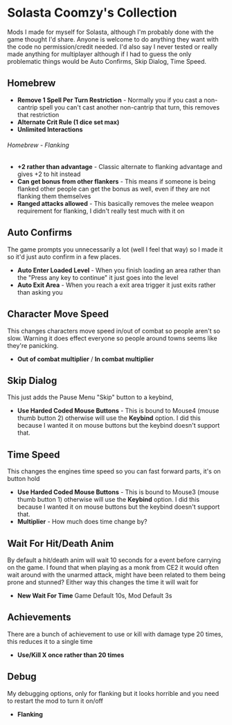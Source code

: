 # Solasta Coomzy's Collection
Mods I made for myself for Solasta, although I'm probably done with the game thought I'd share. Anyone is welcome to do anything they want with the code no permission/credit needed. I'd also say I never tested or really made anything for multiplayer although if I had to guess the only problematic things would be Auto Confirms, Skip Dialog, Time Speed.
 
## Homebrew
- **Remove 1 Spell Per Turn Restriction** - Normally you if you cast a non-cantrip spell you can't cast another non-cantrip that turn, this removes that restriction
- **Alternate Crit Rule (1 dice set max)**
- **Unlimited Interactions**

###### Homebrew - Flanking
- **+2 rather than advantage** - Classic alternate to flanking advantage and gives +2 to hit instead
- **Can get bonus from other flankers** - This means if someone is being flanked other people can get the bonus as well, even if they are not flanking them themselves
- **Ranged attacks allowed** - This basically removes the melee weapon requirement for flanking, I didn't really test much with it on 

## Auto Confirms
The game prompts you unnecessarily a lot (well I feel that way) so I made it so it'd just auto confirm in a few places.
- **Auto Enter Loaded Level** - When you finish loading an area rather than the "Press any key to continue" it just goes into the level
- **Auto Exit Area** - When you reach a exit area trigger it just exits rather than asking you

## Character Move Speed
This changes characters move speed in/out of combat so people aren't so slow. Warning it does effect everyone so people around towns seems like they're panicking.
- **Out of combat multiplier** / **In combat multiplier**

## Skip Dialog
This just adds the Pause Menu "Skip" button to a keybind, 
- **Use Harded Coded Mouse Buttons** - This is bound to Mouse4 (mouse thumb button 2) otherwise will use the **Keybind** option. I did this because I wanted it on mouse buttons but the keybind doesn't support that.

## Time Speed
This changes the engines time speed so you can fast forward parts, it's on button hold
- **Use Harded Coded Mouse Buttons** - This is bound to Mouse3 (mouse thumb button 1) otherwise will use the **Keybind** option. I did this because I wanted it on mouse buttons but the keybind doesn't support that.
- **Multiplier** - How much does time change by?

## Wait For Hit/Death Anim
By default a hit/death anim will wait 10 seconds for a event before carrying on the game. I found that when playing as a monk from CE2 it would often wait around with the unarmed attack, might have been related to them being prone and stunned? Either way this changes the time it will wait for
- **New Wait For Time** Game Default 10s, Mod Default 3s

## Achievements
There are a bunch of achievement to use or kill with damage type 20 times, this reduces it to a single time  
- **Use/Kill X once rather than 20 times**

## Debug
My debugging options, only for flanking but it looks horrible and you need to restart the mod to turn it on/off
- **Flanking**
